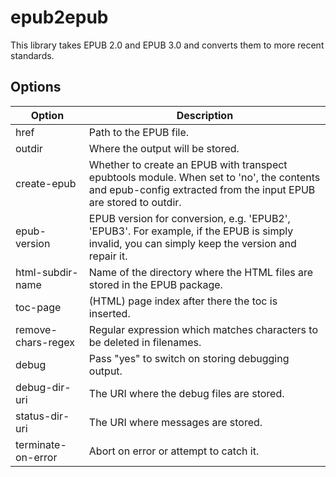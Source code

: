 # epub2epub
This library takes EPUB 2.0 and EPUB 3.0 and converts them to more recent standards.

## Options

| Option | Description  |
|---|---|
| href | Path to the EPUB file.  |
| outdir | Where the output will be stored. |
| create-epub  |  Whether to create an EPUB with transpect epubtools module. When set to 'no', the contents and epub-config extracted from the input EPUB are stored to outdir. |
| epub-version | EPUB version for conversion, e.g. 'EPUB2', 'EPUB3'. For example, if the EPUB is simply invalid, you can simply keep the version and repair it. |
| html-subdir-name | Name of the directory where the HTML files are stored in the EPUB package. |
| toc-page | (HTML) page index after there the toc is inserted. |
| remove-chars-regex | Regular expression which matches characters to be deleted in filenames. |
| debug | Pass "yes" to switch on storing debugging output. |
| debug-dir-uri | The URI where the debug files are stored. |
| status-dir-uri | The URI where messages are stored. |
| terminate-on-error | Abort on error or attempt to catch it. |
